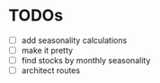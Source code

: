 # TODOs

- [ ] add seasonality calculations
- [ ] make it pretty
- [ ] find stocks by monthly seasonality
- [ ] architect routes
